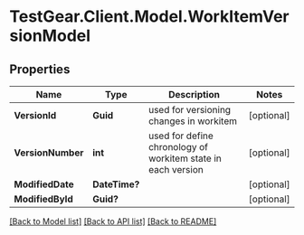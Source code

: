 # TestGear.Client.Model.WorkItemVersionModel

## Properties

Name | Type | Description | Notes
------------ | ------------- | ------------- | -------------
**VersionId** | **Guid** | used for versioning changes in workitem | [optional] 
**VersionNumber** | **int** | used for define chronology of workitem state in each version | [optional] 
**ModifiedDate** | **DateTime?** |  | [optional] 
**ModifiedById** | **Guid?** |  | [optional] 

[[Back to Model list]](../README.md#documentation-for-models) [[Back to API list]](../README.md#documentation-for-api-endpoints) [[Back to README]](../README.md)

